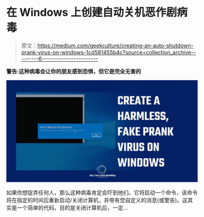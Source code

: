 # 在 Windows 上创建自动关机恶作剧病毒

> 原文：<https://medium.com/geekculture/creating-an-auto-shutdown-prank-virus-on-windows-1cd581455b4c?source=collection_archive---------6----------------------->

**警告:这种病毒会让你的朋友感到恐惧，但它是完全无害的**

![](img/991cc5f0ab6483ba917f0b238bd20146.png)

如果你想捉弄任何人，那么这种病毒肯定会吓到他们。它将启动一个命令，该命令将在指定的时间后重新启动/关闭计算机，并带有您自定义的消息(或警告)。这其实是一个简单的代码，目的是关闭计算机后，一定…